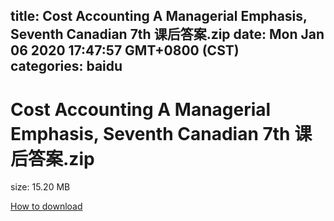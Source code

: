 
title: Cost Accounting A Managerial Emphasis, Seventh Canadian 7th 课后答案.zip
date: Mon Jan 06 2020 17:47:57 GMT+0800 (CST)    
categories: baidu
---

# Cost Accounting A Managerial Emphasis, Seventh Canadian 7th 课后答案.zip
size: 15.20 MB
 
 

[How to download](https://bpcam.bemobtrk.com/go/2ceec3aa-1ca2-46d6-b9ff-aaa5c184517c?jno=2885)